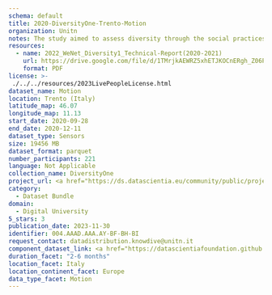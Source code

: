 ```yaml
---
schema: default
title: 2020-DiversityOne-Trento-Motion
organization: Unitn
notes: The study aimed to assess diversity through the social practices and daily behaviors of university students from eight different countries. The research was carried out in two phases. Initially, a large sample of students from Denmark, Italy, Mongolia, Paraguay, the United Kingdom, China, Mexico, and India, completed a survey on their social practices, as well as their socio-demographic, cultural, and psychological elements. In the second phase, a sub-sample of the respondents engaged in a four-week data collection by using an innovative smartphone application called iLog. This app collected data from thirty-four smartphone sensors around the clock, allowing for an in-depth investigation into the diversity and daily routines of university students across countries, both synchronically and diachronically.
resources:
  - name: 2022_WeNet_Diversity1_Technical-Report(2020-2021)
    url: https://drive.google.com/file/d/1TMrjkAEWRZ5xhETJKOCnERgh_Z06PO2E/view?usp=drive_link
    format: PDF
license: >-
 ./../../resources/2023LivePeopleLicense.html
dataset_name: Motion
location: Trento (Italy)
latitude_map: 46.07
longitude_map: 11.13
start_date: 2020-09-28
end_date: 2020-12-11
dataset_type: Sensors
size: 19456 MB
dataset_format: parquet
number_participants: 221
language: Not Applicable
collection_name: DiversityOne
project_url: <a href="https://ds.datascientia.eu/community/public/projects/e464583f-32eb-44c1-a455-91503b02b307">https://ds.datascientia.eu/community/public/projects/e464583f-32eb-44c1-a455-91503b02b307</a>
category: 
  - Dataset Bundle
domain: 
  - Digital University
5_stars: 3
publication_date: 2023-11-30
identifier: 004.AAAD.AAA.AY-BF-BH-BI
request_contact: datadistribution.knowdive@unitn.it
component_dataset_link: <a href="https://datascientiafoundation.github.io/LivePeople/datasets/2020-DV1-Trento-Accelerometer%20Event/">2020-DV1-Trento-Accelerometer Event</a>, <a href="https://datascientiafoundation.github.io/LivePeople/datasets/2020-DV1-Trento-Activities%20Per%20Time/">2020-DV1-Trento-Activities Per Time</a>, <a href="https://datascientiafoundation.github.io/LivePeople/datasets/2020-DV1-Trento-Gyroscope%20Event/">2020-DV1-Trento-Gyroscope Event</a>, <a href="https://datascientiafoundation.github.io/LivePeople/datasets/2020-DV1-Trento-Step%20Counter%20Event/">2020-DV1-Trento-Step Counter Event</a>, <a href="https://datascientiafoundation.github.io/LivePeople/datasets/2020-DV1-Trento-Step%20Detector%20Event/">2020-DV1-Trento-Step Detector Event</a>
duration_facet: "2-6 months"
location_facet: Italy
location_continent_facet: Europe
data_type_facet: Motion
---
```

